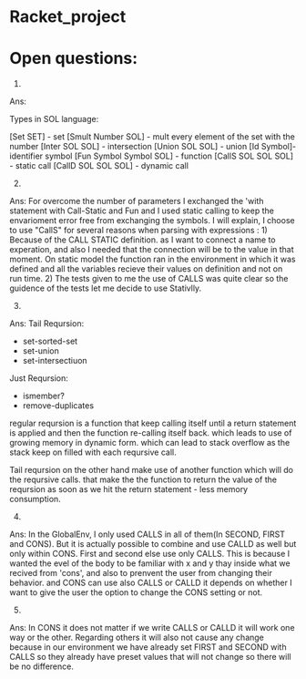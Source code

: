 # Racket_project



# Open questions:

1. 
Ans:

Types in SOL language:

  [Set  SET] - set
  [Smult Number SOL] - mult every element of the set with the number
  [Inter SOL SOL] - intersection
  [Union SOL SOL] - union
  [Id    Symbol]- identifier symbol
  [Fun   Symbol Symbol SOL] - function
  [CallS SOL SOL SOL] - static call
  [CallD SOL SOL SOL] - dynamic call

2.
Ans:
For overcome the number of parameters I exchanged the 'with statement with Call-Static and Fun
 and I used static calling to keep the envarioment error free from exchanging the symbols.
I will explain, 
 I choose to use "CallS" for several reasons when parsing with expressions :
    1) Because of the CALL STATIC definition.
       as I want to connect a name to experation, and also I needed that the connection will be to the value
       in that moment.
       On static model the function ran in the environment in which it was defined
       and all the variables recieve their values on definition and not on run time.
    2) The tests given to me the use of CALLS was quite clear so the guidence of the tests let me decide to use Stativlly.
    



3.
Ans:
 Tail Reqursion:
 
 * set-sorted-set
 * set-union
 * set-intersectiuon

 Just Reqursion:
 * ismember?
 * remove-duplicates

regular reqursion is a function that keep calling itself until a return statement is applied and then the function re-calling itself back.
which leads to use of growing memory in dynamic form. which can lead to stack overflow as the stack keep on filled with each reqursive call.

Tail reqursion on the other hand make use of another function which will do the reqursive calls.
that make the the function to return the value of the reqursion as soon as we hit the return statement - less memory consumption. 

4.
Ans:
In the GlobalEnv, I only used CALLS in all of them(In SECOND, FIRST and CONS).
But it is actually possible to combine and use CALLD as well but only within CONS.
First and second else use only CALLS.
This is because I wanted the evel of the body to be familiar with x and y thay inside what we recived from 'cons', and
also to prenvent the user from changing their behavior.
and CONS can use also CALLS or CALLD it depends on whether I want to give the user the option to change the CONS setting or not.

5.
Ans: 
In CONS it does not matter if we write CALLS or CALLD it will work one way or the other.
Regarding others it will also not cause any change because in our environment we have already set FIRST and SECOND with CALLS
so they already have preset values that will not change so there will be no difference.
